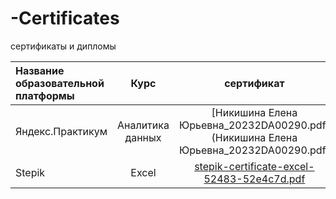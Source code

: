 # -Certificates
сертификаты и дипломы


|  Название образовательной платформы        |  Курс                                                                              |сертификат      |    год |
| :------------------------- | :--------------------------------------------------------------------------------------------: |:---------------------------:|:---------------------------:|
| Яндекс.Практикум             | Аналитика данных        |   [Никишина Елена Юрьевна_20232DA00290.pdf](Никишина Елена Юрьевна_20232DA00290.pdf) |  2023  |
| Stepik       | Excel                 |   [stepik-certificate-excel-52483-52e4c7d.pdf](stepik-certificate-excel-52483-52e4c7d.pdf)        |  2023  |

